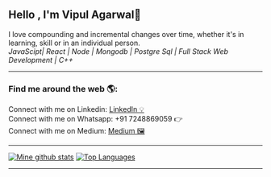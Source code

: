 ## Hello , I'm  Vipul Agarwal👋
I love compounding and incremental changes over time, whether it's in learning, skill or in an individual person.<br> 
*JavaScipt| React | Node | Mongodb | Postgre Sql | Full Stack Web Development | C++*

<hr>

<h3> Find me around the web 🌎:</h3>
  Connect with me on Linkedin: <a href="https://www.linkedin.com/in/vipul-agarwal-743341219/" target="_blank">LinkedIn 💡</a><br>
  Connect with me on Whatsapp: +91 7248869059 👉<br>
  Connect with me on Medium: <a href ="https://medium.com/@VA9757" target="_blank">Medium 🖼</a><br>
<hr>

[![Mine github stats](https://github-readme-stats.vercel.app/api?username=Vipulagarwal-2000&show_icons=true&theme=graywhite)](https://github.com/Vipulagarwal-2000/github-readme-stats)
[![Top Languages](https://github-readme-stats.vercel.app/api/top-langs/?username=Vipulagarwal-2000&layout=compact&theme=vue)](https://github.com/Vipulagarwal-2000/github-readme-stats)
 <hr>
